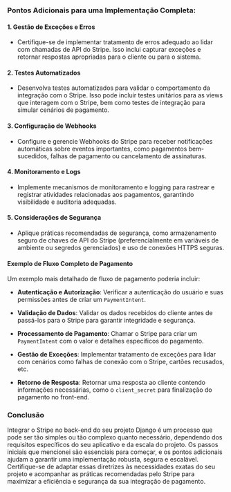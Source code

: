 ### Pontos Adicionais para uma Implementação Completa:

#### 1. Gestão de Exceções e Erros

- Certifique-se de implementar tratamento de erros adequado ao lidar com chamadas de API do Stripe. Isso inclui capturar exceções e retornar respostas apropriadas para o cliente ou para o sistema.

#### 2. Testes Automatizados

- Desenvolva testes automatizados para validar o comportamento da integração com o Stripe. Isso pode incluir testes unitários para as views que interagem com o Stripe, bem como testes de integração para simular cenários de pagamento.

#### 3. Configuração de Webhooks

- Configure e gerencie Webhooks do Stripe para receber notificações automáticas sobre eventos importantes, como pagamentos bem-sucedidos, falhas de pagamento ou cancelamento de assinaturas.

#### 4. Monitoramento e Logs

- Implemente mecanismos de monitoramento e logging para rastrear e registrar atividades relacionadas aos pagamentos, garantindo visibilidade e auditoria adequadas.

#### 5. Considerações de Segurança

- Aplique práticas recomendadas de segurança, como armazenamento seguro de chaves de API do Stripe (preferencialmente em variáveis de ambiente ou segredos gerenciados) e uso de conexões HTTPS seguras.

#### Exemplo de Fluxo Completo de Pagamento

Um exemplo mais detalhado de fluxo de pagamento poderia incluir:

- **Autenticação e Autorização**: Verificar a autenticação do usuário e suas permissões antes de criar um `PaymentIntent`.
  
- **Validação de Dados**: Validar os dados recebidos do cliente antes de passá-los para o Stripe para garantir integridade e segurança.

- **Processamento de Pagamento**: Chamar o Stripe para criar um `PaymentIntent` com o valor e detalhes específicos do pagamento.

- **Gestão de Exceções**: Implementar tratamento de exceções para lidar com cenários como falhas de conexão com o Stripe, cartões recusados, etc.

- **Retorno de Resposta**: Retornar uma resposta ao cliente contendo informações necessárias, como o `client_secret` para finalização do pagamento no front-end.

### Conclusão

Integrar o Stripe no back-end do seu projeto Django é um processo que pode ser tão simples ou tão complexo quanto necessário, dependendo dos requisitos específicos do seu aplicativo e da escala do projeto. Os passos iniciais que mencionei são essenciais para começar, e os pontos adicionais ajudam a garantir uma implementação robusta, segura e escalável. Certifique-se de adaptar essas diretrizes às necessidades exatas do seu projeto e acompanhar as práticas recomendadas pelo Stripe para maximizar a eficiência e segurança da sua integração de pagamento.